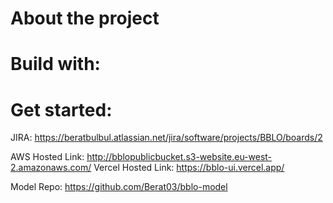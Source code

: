 # About the project  

# Build with:


# Get started:
JIRA: https://beratbulbul.atlassian.net/jira/software/projects/BBLO/boards/2

AWS Hosted Link: http://bblopublicbucket.s3-website.eu-west-2.amazonaws.com/
Vercel Hosted Link: https://bblo-ui.vercel.app/

Model Repo: https://github.com/Berat03/bblo-model
